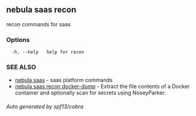 ## nebula saas recon

recon commands for saas

### Options

```
  -h, --help   help for recon
```

### SEE ALSO

* [nebula saas](nebula_saas.md)	 - saas platform commands
* [nebula saas recon docker-dump](nebula_saas_recon_docker-dump.md)	 - Extract the file contents of a Docker container and optionally scan for secrets using NoseyParker.

###### Auto generated by spf13/cobra

